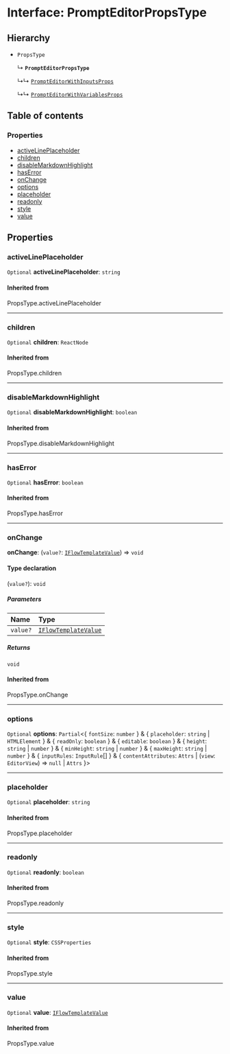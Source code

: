 # Interface: PromptEditorPropsType

## Hierarchy

* `PropsType`

  ↳ **`PromptEditorPropsType`**

  ↳↳ [`PromptEditorWithInputsProps`](/en/auto-docs/form-materials/interfaces/PromptEditorWithInputsProps.md)

  ↳↳ [`PromptEditorWithVariablesProps`](/en/auto-docs/form-materials/interfaces/PromptEditorWithVariablesProps.md)

## Table of contents

### Properties

* [activeLinePlaceholder](/en/auto-docs/form-materials/interfaces/PromptEditorPropsType.md#activelineplaceholder)
* [children](/en/auto-docs/form-materials/interfaces/PromptEditorPropsType.md#children)
* [disableMarkdownHighlight](/en/auto-docs/form-materials/interfaces/PromptEditorPropsType.md#disablemarkdownhighlight)
* [hasError](/en/auto-docs/form-materials/interfaces/PromptEditorPropsType.md#haserror)
* [onChange](/en/auto-docs/form-materials/interfaces/PromptEditorPropsType.md#onchange)
* [options](/en/auto-docs/form-materials/interfaces/PromptEditorPropsType.md#options)
* [placeholder](/en/auto-docs/form-materials/interfaces/PromptEditorPropsType.md#placeholder)
* [readonly](/en/auto-docs/form-materials/interfaces/PromptEditorPropsType.md#readonly)
* [style](/en/auto-docs/form-materials/interfaces/PromptEditorPropsType.md#style)
* [value](/en/auto-docs/form-materials/interfaces/PromptEditorPropsType.md#value)

## Properties

### activeLinePlaceholder

`Optional` **activeLinePlaceholder**: `string`

#### Inherited from

PropsType.activeLinePlaceholder

***

### children

`Optional` **children**: `ReactNode`

#### Inherited from

PropsType.children

***

### disableMarkdownHighlight

`Optional` **disableMarkdownHighlight**: `boolean`

#### Inherited from

PropsType.disableMarkdownHighlight

***

### hasError

`Optional` **hasError**: `boolean`

#### Inherited from

PropsType.hasError

***

### onChange

**onChange**: (`value?`: [`IFlowTemplateValue`](/en/auto-docs/form-materials/interfaces/IFlowTemplateValue.md)) => `void`

#### Type declaration

(`value?`): `void`

##### Parameters

| Name | Type |
| :------ | :------ |
| `value?` | [`IFlowTemplateValue`](/en/auto-docs/form-materials/interfaces/IFlowTemplateValue.md) |

##### Returns

`void`

#### Inherited from

PropsType.onChange

***

### options

`Optional` **options**: `Partial`<{ `fontSize`: `number`  } & { `placeholder`: `string` | `HTMLElement`  } & { `readOnly`: `boolean`  } & { `editable`: `boolean`  } & { `height`: `string` | `number`  } & { `minHeight`: `string` | `number`  } & { `maxHeight`: `string` | `number`  } & { `inputRules`: `InputRule`\[]  } & { `contentAttributes`: `Attrs` | (`view`: `EditorView`) => `null` | `Attrs`  }>

***

### placeholder

`Optional` **placeholder**: `string`

#### Inherited from

PropsType.placeholder

***

### readonly

`Optional` **readonly**: `boolean`

#### Inherited from

PropsType.readonly

***

### style

`Optional` **style**: `CSSProperties`

#### Inherited from

PropsType.style

***

### value

`Optional` **value**: [`IFlowTemplateValue`](/en/auto-docs/form-materials/interfaces/IFlowTemplateValue.md)

#### Inherited from

PropsType.value
